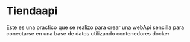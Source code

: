 # Tiendaapi

Este es una practico que se realizo para crear una webApi sencilla para conectarse en una base de datos utilizando contenedores docker